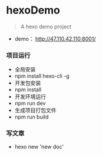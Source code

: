 # hexoDemo
> A hexo demo project
- demo： http://47.110.42.110:8001/

### 项目运行
- 全局安装
- npm install hexo-cli -g
- 开发包安装
- npm install
- 开发环境运行
- npm run dev
- 生成项目打包文件
- npm run build

### 写文章
- hexo new 'new doc'


